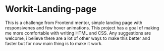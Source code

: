 # Workit-Landing-page
This is a challenge from Frontend mentor, simple landing page with responsivenes and few hover animations. This project has a goal of making me more comfortable with writing HTML and CSS.
Any suggestions are welcome, i believe there are a lot of other ways to make this better and faster but for now main thing is to make it work.
